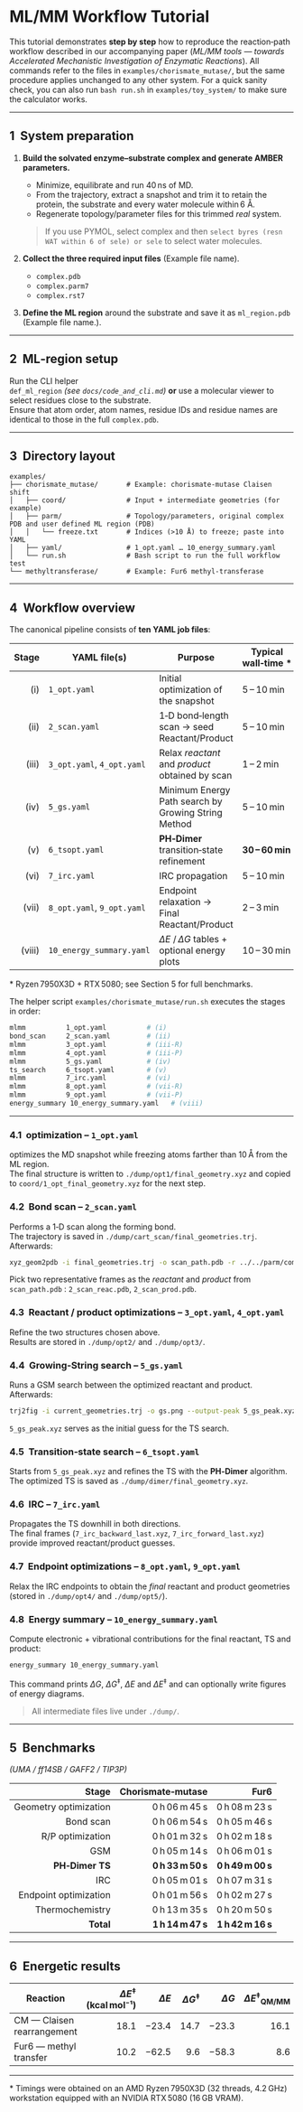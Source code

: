 # ML/MM Workflow Tutorial

This tutorial demonstrates **step by step** how to reproduce the
reaction‑path workflow described in our accompanying paper
(*ML/MM tools — towards Accelerated Mechanistic Investigation of
Enzymatic Reactions*). All commands refer to the files in
`examples/chorismate_mutase/`, but the same procedure applies
unchanged to any other system.
For a quick sanity check, you can also run `bash run.sh` in
`examples/toy_system/` to make sure the calculator works.

---

## 1  System preparation

1. **Build the solvated enzyme–substrate complex and generate AMBER
   parameters.**  
   * Minimize, equilibrate and run 40 ns of MD.  
   * From the trajectory, extract a snapshot and trim it to retain the
     protein, the substrate and every water molecule within 6 Å.  
   * Regenerate topology/parameter files for this trimmed *real* system.

   > If you use PYMOL, select complex and then `select byres (resn WAT within 6 of sele) or sele` to select water molecules.

2. **Collect the three required input files** (Example file name).

   * `complex.pdb`  
   * `complex.parm7`  
   * `complex.rst7`

3. **Define the ML region** around the substrate and save it as `ml_region.pdb` (Example file name.).

---

## 2  ML‑region setup

Run the CLI helper  
`def_ml_region` *(see `docs/code_and_cli.md`)* **or** use a molecular
viewer to select residues close to the substrate.  
Ensure that atom order, atom names, residue IDs and residue names are
identical to those in the full `complex.pdb`.

---

## 3  Directory layout

```text
examples/
├── chorismate_mutase/       # Example: chorismate‑mutase Claisen shift
│   ├── coord/               # Input + intermediate geometries (for example)
│   ├── parm/                # Topology/parameters, original complex PDB and user defined ML region (PDB)
│   │   └── freeze.txt       # Indices (>10 Å) to freeze; paste into YAML
│   ├── yaml/                # 1_opt.yaml … 10_energy_summary.yaml
│   └── run.sh               # Bash script to run the full workflow test
└── methyltransferase/       # Example: Fur6 methyl‑transferase
```

---

## 4  Workflow overview

The canonical pipeline consists of **ten YAML job files**:

| Stage | YAML file(s)              | Purpose                                             | Typical wall‑time \* |
|------:|---------------------------|-----------------------------------------------------|----------------------|
| (i)   | `1_opt.yaml`              | Initial optimization of the snapshot                | 5 – 10 min |
| (ii)  | `2_scan.yaml`             | 1‑D bond‑length scan → seed Reactant/Product        | 5 – 10 min |
| (iii) | `3_opt.yaml`, `4_opt.yaml`| Relax *reactant* and *product* obtained by scan     | 1 – 2 min |
| (iv)  | `5_gs.yaml`               | Minimum Energy Path search by Growing String Method | 5 – 10 min |
| (v)   | `6_tsopt.yaml`            | **PH‑Dimer** transition‑state refinement            | **30 – 60 min** |
| (vi)  | `7_irc.yaml`              | IRC propagation                                     | 5 – 10 min |
| (vii) | `8_opt.yaml`, `9_opt.yaml`| Endpoint relaxation → Final Reactant/Product        | 2 – 3 min |
| (viii)| `10_energy_summary.yaml`  | $\Delta E$ / $\Delta G$ tables + optional energy plots         | 10 – 30 min |

\* Ryzen 7950X3D + RTX 5080; see Section 5 for full benchmarks.

The helper script `examples/chorismate_mutase/run.sh` executes the
stages in order:

```bash
mlmm          1_opt.yaml          # (i)
bond_scan     2_scan.yaml         # (ii)
mlmm          3_opt.yaml          # (iii‑R)
mlmm          4_opt.yaml          # (iii‑P)
mlmm          5_gs.yaml           # (iv)
ts_search     6_tsopt.yaml        # (v)
mlmm          7_irc.yaml          # (vi)
mlmm          8_opt.yaml          # (vii‑R)
mlmm          9_opt.yaml          # (vii‑P)
energy_summary 10_energy_summary.yaml   # (viii)
```

---

### 4.1  optimization – `1_opt.yaml`

optimizes the MD snapshot while freezing atoms farther than 10 Å from
the ML region.  
The final structure is written to
`./dump/opt1/final_geometry.xyz` and copied to
`coord/1_opt_final_geometry.xyz` for the next step.

### 4.2  Bond scan – `2_scan.yaml`

Performs a 1‑D scan along the forming bond.  
The trajectory is saved in `./dump/cart_scan/final_geometries.trj`.  
Afterwards:

```bash
xyz_geom2pdb -i final_geometries.trj -o scan_path.pdb -r ../../parm/complex.pdb
```

Pick two representative frames as the *reactant* and *product* from `scan_path.pdb` :
`2_scan_reac.pdb`, `2_scan_prod.pdb`.

### 4.3  Reactant / product optimizations – `3_opt.yaml`, `4_opt.yaml`

Refine the two structures chosen above.  
Results are stored in `./dump/opt2/` and `./dump/opt3/`.

### 4.4  Growing‑String search – `5_gs.yaml`

Runs a GSM search between the optimized reactant and product.  
Afterwards:

```bash
trj2fig -i current_geometries.trj -o gs.png --output-peak 5_gs_peak.xyz
```

`5_gs_peak.xyz` serves as the initial guess for the TS search.

### 4.5  Transition‑state search – `6_tsopt.yaml`

Starts from `5_gs_peak.xyz` and refines the TS with the
**PH‑Dimer** algorithm.  
The optimized TS is saved as `./dump/dimer/final_geometry.xyz`.

### 4.6  IRC – `7_irc.yaml`

Propagates the TS downhill in both directions.  
The final frames (`7_irc_backward_last.xyz`,
`7_irc_forward_last.xyz`) provide improved reactant/product guesses.

### 4.7  Endpoint optimizations – `8_opt.yaml`, `9_opt.yaml`

Relax the IRC endpoints to obtain the *final* reactant and product
geometries (stored in `./dump/opt4/` and `./dump/opt5/`).

### 4.8  Energy summary – `10_energy_summary.yaml`

Compute electronic + vibrational contributions for the final
reactant, TS and product:

```bash
energy_summary 10_energy_summary.yaml
```

This command prints $\Delta G$, $\Delta G^{\ddagger}$, $\Delta E$ and $\Delta E^{\ddagger}$ and can optionally write figures of energy diagrams.

> All intermediate files live under `./dump/`.

---

## 5  Benchmarks  
*(UMA / ff14SB / GAFF2 / TIP3P)*

| Stage | Chorismate‑mutase | Fur6 |
|------:|------------------:|-----:|
| Geometry optimization      | 0 h 06 m 45 s | 0 h 08 m 23 s |
| Bond scan                  | 0 h 06 m 54 s | 0 h 05 m 46 s |
| R/P optimization           | 0 h 01 m 32 s | 0 h 02 m 18 s |
| GSM                        | 0 h 05 m 14 s | 0 h 06 m 01 s |
| **PH‑Dimer TS**            | **0 h 33 m 50 s** | **0 h 49 m 00 s** |
| IRC                        | 0 h 05 m 01 s | 0 h 07 m 31 s |
| Endpoint optimization      | 0 h 01 m 56 s | 0 h 02 m 27 s |
| Thermochemistry            | 0 h 13 m 35 s | 0 h 20 m 50 s |
| **Total**                  | **1 h 14 m 47 s** | **1 h 42 m 16 s** |

---

## 6  Energetic results

| Reaction | $\Delta E^{\ddagger}$ (kcal mol⁻¹) | $\Delta E$ | $\Delta G^{\ddagger}$ | $\Delta G$ | $\Delta E^{\ddagger}$<sub>QM/MM</sub> | $\Delta G^{\ddagger}$<sub>Exp.</sub> |
|----------|-----------------:|----:|----:|----:|---------------------:|-------------------:|
| CM — Claisen rearrangement | 18.1 | −23.4 | 14.7 | −23.3 | 16.1 | 15.4 |
| Fur6 — methyl transfer     | 10.2 | −62.5 |  9.6 | −58.3 |  8.6 | — |

---

\* Timings were obtained on an AMD Ryzen 7950X3D (32 threads, 4.2 GHz)
workstation equipped with an NVIDIA RTX 5080 (16 GB VRAM).
